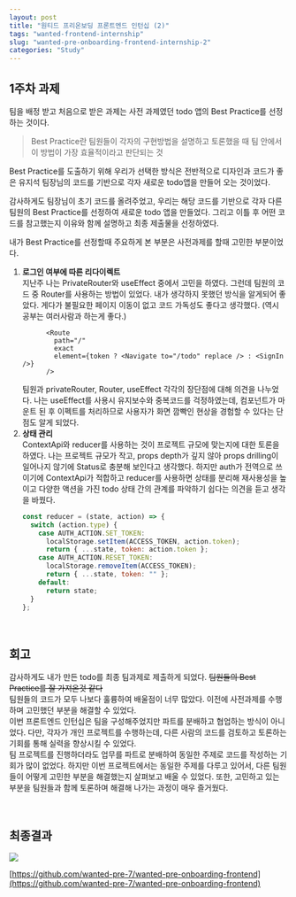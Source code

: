 ```yaml
---
layout: post
title: "원티드 프리온보딩 프론트엔드 인턴십 (2)"
tags: "wanted-frontend-internship"
slug: "wanted-pre-onboarding-frontend-internship-2"
categories: "Study"
---
```


## 1주차 과제

팀을 배정 받고 처음으로 받은 과제는 사전 과제였던 todo 앱의 Best Practice를 선정하는 것이다.

> Best Practice란 팀원들이 각자의 구현방법을 설명하고 토론했을 때 팀 안에서 이 방법이 가장 효율적이라고 판단되는 것

Best Practice를 도출하기 위해 우리가 선택한 방식은 전반적으로 디자인과 코드가 좋은 유지석 팀장님의 코드를 기반으로 각자 새로운 todo앱을 만들어 오는 것이었다.

감사하게도 팀장님이 초기 코드를 올려주었고, 우리는 해당 코드를 기반으로 각자 다른 팀원의 Best Practice를 선정하여 새로운 todo 앱을 만들었다. 그리고 이틀 후 어떤 코드를 참고했는지 이유와 함께 설명하고 최종 제출물을 선정하였다.

내가 Best Practice를 선정할때 주요하게 본 부분은 사전과제를 할때 고민한 부분이었다.

1. **로그인 여부에 따른 리다이렉트**  
   지난주 나는 PrivateRouter와 useEffect 중에서 고민을 하였다. 그런데 팀원의 코드 중 Router를 사용하는 방법이 있었다. 내가 생각하지 못했던 방식을 알게되어 좋았다. 게다가 불필요한 페이지 이동이 없고 코드 가독성도 좋다고 생각했다. (역시 공부는 여러사람과 하는게 좋다.)
   ```
         <Route
           path="/"
           exact
           element={token ? <Navigate to="/todo" replace /> : <SignIn />}
         />
   ```
   팀원과 privateRouter, Router, useEffect 각각의 장단점에 대해 의견을 나누었다. 나는 useEffect를 사용시 유지보수와 중복코드를 걱정하였는데, 컴포넌트가 마운트 된 후 이펙트를 처리하므로 사용자가 화면 깜빡인 현상을 경험할 수 있다는 단점도 알게 되었다.
2. **상태 관리**  
   ContextApi와 reducer를 사용하는 것이 프로젝트 규모에 맞는지에 대한 토론을 하였다. 나는 프로젝트 규모가 작고, props depth가 깊지 않아 props drilling이 일어나지 않기에 Status로 충분해 보인다고 생각했다. 하지만 auth가 전역으로 쓰이기에 ContextApi가 적합하고 reducer를 사용하면 상태를 분리해 재사용성을 높이고 다양한 액션을 가진 todo 상태 간의 관계를 파악하기 쉽다는 의견을 듣고 생각을 바꿨다.
   ```javascript
   const reducer = (state, action) => {
     switch (action.type) {
       case AUTH_ACTION.SET_TOKEN:
         localStorage.setItem(ACCESS_TOKEN, action.token);
         return { ...state, token: action.token };
       case AUTH_ACTION.RESET_TOKEN:
         localStorage.removeItem(ACCESS_TOKEN);
         return { ...state, token: "" };
       default:
         return state;
     }
   };
   ```

<br>

## 회고

감사하게도 내가 만든 todo를 최종 팀과제로 제출하게 되었다. ~~팀원들의 Best Practice를 잘 가져온것 같다~~  
팀원들의 코드가 모두 나보다 훌륭하여 배울점이 너무 많았다. 이전에 사전과제를 수행하며 고민했던 부분을 해결할 수 있었다.
<br>
이번 프론트엔드 인턴십은 팀을 구성해주었지만 파트를 분배하고 협업하는 방식이 아니었다. 다만, 각자가 개인 프로젝트를 수행하는데, 다른 사람의 코드를 검토하고 토론하는 기회를 통해 실력을 향상시킬 수 있었다.
<br>
팀 프로젝트를 진행하더라도 업무를 파트로 분배하여 동일한 주제로 코드를 작성하는 기회가 많이 없었다. 하지만 이번 프로젝트에서는 동일한 주제를 다루고 있어서, 다른 팀원들이 어떻게 고민한 부분을 해결했는지 살펴보고 배울 수 있었다. 또한, 고민하고 있는 부분을 팀원들과 함께 토론하며 해결해 나가는 과정이 매우 즐거웠다.

<br>

## 최종결과

<img src="https://user-images.githubusercontent.com/80516736/221163889-f6e55521-5a84-402b-bb25-977f35efd3a1.gif">

[https://github.com/wanted-pre-7/wanted-pre-onboarding-frontend](https://github.com/wanted-pre-7/wanted-pre-onboarding-frontend)

